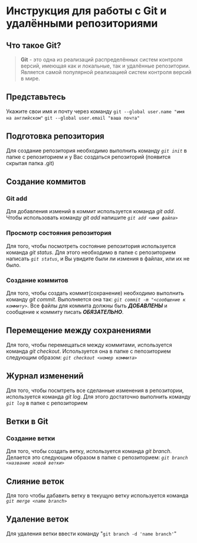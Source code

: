 # Инструкция для работы с Git и удалёнными репозиториями

## Что такое Git?
>**Git** - это одна из реализаций распределённых систем контроля версий, имеющая как и локальные, так и удалённые репозитории. Является самой популярной реализацией систем контроля версий в мире.

## Представьтесь
Укажите свои имя и почту через команду 
`git --global user.name "имя на английском"`
`git --global user.email "ваша почта"`
## Подготовка репозитория
Для создание репозитория необходимо выполнить команду *`git init`*  в папке с репозиторием и у Вас создаться репозиторий (появится скрытая папка .git)

## Создание коммитов

### Git add
Для добавления измений в коммит используется команда *git add*. Чтобы использовать команду *git add* напишите *`git add <имя файла>`*

### Просмотр состояния репозитория
Для того, чтобы посмотреть состояние репозитория используется команда *git status*. Для этого необходимо в папке с репозиторием написать *`git status`*, и Вы увидите были ли измения в файлах, или их не было.

### Создание коммитов
Для того, чтобы создать коммит(сохранение) необходимо выполнить команду 
*git commit*. Выполняется она так: *`git commit -m "<сообщение к коммиту>`*. Все файлы для коммита должны быть ***ДОБАВЛЕНЫ*** и сообщение к коммиту писать ***ОБЯЗАТЕЛЬНО***.

## Перемещение между сохранениями
Для того, чтобы перемещаться между коммитами, используется команда *git checkout*. Используется она в папке с пепозиторием следующим образом: *`git checkout <номер коммита>`*

## Журнал изменений
Для того, чтобы посмтреть все сделанные изменения в репозитории, используется команда *git log*. Для этого достаточно выполнить команду *`git log`* в папке с репозиторием

## Ветки в Git

### Создание ветки

Для того, чтобы создать ветку, используется команда *git branch*. Делается это следующим образом в папке с репозиторием: *`git branch <название новой ветки>`*

## Слияние веток

Для того чтобы дабавить ветку в текущую ветку используется команда *`git merge <name branch>`*

## Удаление веток
Для удаления ветки ввести команду "`git branch -d 'name branch'`"